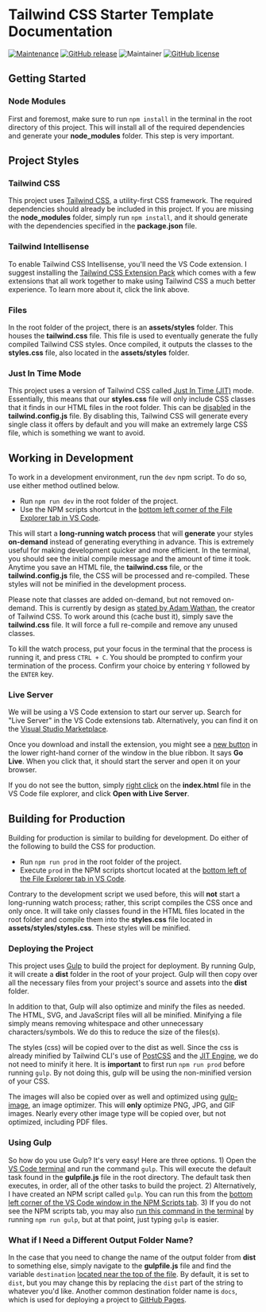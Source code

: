 # Tailwind CSS Starter Template Documentation

<!-- ![GitHub Actions Status](https://github.com/harvanchik/tailwind-template/workflows/NodeJS%20with%20Gulp/badge.svg) -->

[![Maintenance](https://img.shields.io/badge/maintained%3F-yes-green.svg)](https://GitHub.com/harvanchik/tailwind-template/graphs/commit-activity)
[![GitHub release](https://img.shields.io/github/release/harvanchik/tailwind-template.svg)](https://github.com/harvanchik/tailwind-template/releases/)
![Maintainer](https://img.shields.io/badge/maintainer-harvanchik-blue)
[![GitHub license](https://img.shields.io/github/license/harvanchik/tailwind-template.svg)](https://github.com/harvanchik/tailwind-template/blob/master/LICENSE)

## Getting Started

### Node Modules

First and foremost, make sure to run `npm install` in the terminal in the root directory of this project. This will install all of the required dependencies and generate your **node_modules** folder. This step is very important.

## Project Styles

### Tailwind CSS

This project uses [Tailwind CSS](https://tailwindcss.com/ 'TailwindCSS'), a utility-first CSS framework. The required dependencies should already be included in this project. If you are missing the **node_modules** folder, simply run `npm install`, and it should generate with the dependencies specified in the **package.json** file.

### Tailwind Intellisense

To enable Tailwind CSS Intellisense, you'll need the VS Code extension. I suggest installing the [Tailwind CSS Extension Pack](https://marketplace.visualstudio.com/items?itemName=andrewmcodes.tailwindcss-extension-pack) which comes with a few extensions that all work together to make using Tailwind CSS a much better experience. To learn more about it, click the link above.

### Files

In the root folder of the project, there is an **assets/styles** folder. This houses the **tailwind.css** file. This file is used to eventually generate the fully compiled Tailwind CSS styles. Once compiled, it outputs the classes to the **styles.css** file, also located in the **assets/styles** folder.

### Just In Time Mode

This project uses a version of Tailwind CSS called [Just In Time (JIT)](https://tailwindcss.com/docs/just-in-time-mode 'Just In Time (JIT)') mode. Essentially, this means that our **styles.css** file will only include CSS classes that it finds in our HTML files in the root folder. This can be [disabled](https://tailwindcss.com/docs/just-in-time-mode#enabling-jit-mode 'disabled') in the **tailwind.config.js** file. By disabling this, Tailwind CSS will generate every single class it offers by default and you will make an extremely large CSS file, which is something we want to avoid.

## Working in Development

To work in a development environment, run the `dev` npm script. To do so, use either method outlined below.

- Run `npm run dev` in the root folder of the project.
- Use the NPM scripts shortcut in the [bottom left corner of the File Explorer tab in VS Code](https://imgur.com/a/pLlZvpk.png).

This will start a **long-running watch process** that will **generate** your styles **on-demand** instead of generating everything in advance. This is extremely useful for making development quicker and more efficient. In the terminal, you should see the initial compile message and the amount of time it took. Anytime you save an HTML file, the **tailwind.css** file, or the **tailwind.config.js** file, the CSS will be processed and re-compiled. These styles will not be minified in the development process.

Please note that classes are added on-demand, but not removed on-demand. This is currently by design as [stated by Adam Wathan](https://github.com/tailwindlabs/tailwindcss/issues/4098#issuecomment-821867583 'stated by Adam Wathan'), the creator of Tailwind CSS. To work around this (cache bust it), simply save the **tailwind.css** file. It will force a full re-compile and remove any unused classes.

To kill the watch process, put your focus in the terminal that the process is running it, and press `CTRL + C`. You should be prompted to confirm your termination of the process. Confirm your choice by entering `Y` followed by the `ENTER` key.

### Live Server

We will be using a VS Code extension to start our server up. Search for "Live Server" in the VS Code extensions tab. Alternatively, you can find it on the [Visual Studio Marketplace](https://marketplace.visualstudio.com/items?itemName=ritwickdey.LiveServer).

Once you download and install the extension, you might see a [new button](https://imgur.com/a/KiUuKno.png) in the lower right-hand corner of the window in the blue ribbon. It says **Go Live**. When you click that, it should start the server and open it on your browser.

If you do not see the button, simply [right click](https://imgur.com/a/SR1f6sC.png) on the **index.html** file in the VS Code file explorer, and click **Open with Live Server**.

## Building for Production

Building for production is similar to building for development. Do either of the following to build the CSS for production.

- Run `npm run prod` in the root folder of the project.
- Execute `prod` in the NPM scripts shortcut located at the [bottom left of the File Explorer tab in VS Code](https://imgur.com/a/sXlKWwV.png).

Contrary to the development script we used before, this will **not** start a long-running watch process; rather, this script compiles the CSS once and only once. It will take only classes found in the HTML files located in the root folder and compile them into the **styles.css** file located in **assets/styles/styles.css**. These styles will be minified.

### Deploying the Project

This project uses [Gulp](https://www.npmjs.com/package/gulp) to build the project for deployment. By running Gulp, it will create a **dist** folder in the root of your project. Gulp will then copy over all the necessary files from your project's source and assets into the **dist** folder.

In addition to that, Gulp will also optimize and minify the files as needed. The HTML, SVG, and JavaScript files will all be minified. Minifying a file simply means removing whitespace and other unnecessary characters/symbols. We do this to reduce the size of the files(s).

The styles (css) will be copied over to the dist as well. Since the css is already minified by Tailwind CLI's use of [PostCSS](https://postcss.org/) and the [JIT Engine](https://tailwindcss.com/docs/just-in-time-mode), we do not need to minify it here. It is **important** to first run `npm run prod` before running `gulp`. By not doing this, gulp will be using the non-minified version of your CSS.

The images will also be copied over as well and optimized using [gulp-image](https://www.npmjs.com/package/gulp-image), an image optimizer. This will **only** optimize PNG, JPG, and GIF images. Nearly every other image type will be copied over, but not optimized, including PDF files.

### Using Gulp

So how do you use Gulp? It's very easy! Here are three options. 1) Open the [VS Code terminal](https://imgur.com/a/JbdX0if.png) and run the command `gulp`. This will execute the default task found in the **gulpfile.js** file in the root directory. The default task then executes, in order, all of the other tasks to build the project. 2) Alternatively, I have created an NPM script called `gulp`. You can run this from the [bottom left corner of the VS Code window in the NPM Scripts tab](https://imgur.com/a/3hGD00j.png). 3) If you do not see the NPM scripts tab, you may also [run this command in the terminal](https://imgur.com/a/Ucmbmtz.png) by running `npm run gulp`, but at that point, just typing `gulp` is easier.

### What if I Need a Different Output Folder Name?

In the case that you need to change the name of the output folder from **dist** to something else, simply navigate to the **gulpfile.js** file and find the variable `destination` [located near the top of the file](https://imgur.com/a/MqWSltR.png). By default, it is set to `dist`, but you may change this by replacing the `dist` part of the string to whatever you'd like. Another common destination folder name is `docs`, which is used for deploying a project to [GitHub Pages](https://pages.github.com/).

